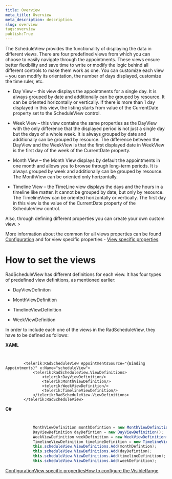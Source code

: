 ```yaml
---
title: Overview
meta_title: Overview
meta_description: description.
slug: overview
tags:overview
publish:True
---
```



The ScheduleView provides the functionality of displaying the data in different views. There are four predefined views 
      from which you can choose to easily navigate through the appointments. These views ensure better flexibility and save time 
      to write or modify the logic behind all different controls to make them work as one. You can customize each view – you can 
      modify its orientation, the number of days displayed, customize the time ruler, etc.
      

* Day View – this view displays the appointments for a single day. It is always grouped by date and 
  			additionally can be grouped by resource. It can be oriented horizontally or vertically. If there is more than 1 day displayed 
  			in this view, the listing starts from value of the CurrentDate property set to the ScheduleView control.
  			

* Week View – this view contains the same properties as the DayView with the only difference 
  			that the displayed period is not just a single day but the days of a whole week. It is always grouped by date 
  			and additionally can be grouped by resource. The difference between the DayView and the WeekView is that the first 
  			displayed date in WeekView is the first day of the week of the CurrentDate property.
  			

* Month View – the Month View displays by default the appointments in one month and allows you to browse 
  			through long-term periods. It is always grouped by week and additionally can be grouped by resource. The MonthView can be 
  			oriented only horizontally.
  			

* Timeline View – the TimeLine view displays the days and the hours in a 
  			timeline like matter. It cannot be grouped by date, but only by resource. The TimelineView can be oriented horizontally 
  			or vertically. The first day in this view is the value of the CurrentDate property of the ScheduleView control.
      

Also, through defining different properties you can create your own custom view.	>

More information about the common for all views properties can be found 
      	[Configuration]({{slug:configuration}}) and for view specific properties - 
      	[View specific properties]({{slug:view-specific-properties}}).

# How to set the views

RadScheduleView has different definitions for each view. It has four types of predefined view definitions, as
          mentioned earlier:
        

* DayViewDefiniton

* MonthViewDefinition

* TimelineViewDefinition

* WeekViewDefinition

In order to include each one of the views in the RadScheduleView, they have to be defined as follows:
        


 __XAML__
    

```XAML


        <telerik:RadScheduleView AppointmentsSource="{Binding Appointments}" x:Name="scheduleView">
            <telerik:RadScheduleView.ViewDefinitions>
                <telerik:DayViewDefinition/>
                <telerik:MonthViewDefinition/>
                <telerik:WeekViewDefinition/>
                <telerik:TimelineViewDefinition/>
            </telerik:RadScheduleView.ViewDefinitions>
        </telerik:RadScheduleView>

```




 __C#__
    

```C#


            MonthViewDefinition monthDefintion = new MonthViewDefinition();
            DayViewDefinition dayDefintion = new DayViewDefinition();
            WeekViewDefinition weekDefinition = new WeekViewDefinition();
            TimelineViewDefinition timelineDefinition = new TimelineViewDefinition();
            this.scheduleView.ViewDefinitions.Add(monthDefintion);
            this.scheduleView.ViewDefinitions.Add(dayDefintion);
            this.scheduleView.ViewDefinitions.Add(timelineDefinition);
            this.scheduleView.ViewDefinitions.Add(weekDefinition);


```

[Configuration]({{slug:configuration}})[View specific properties]({{slug:view-specific-properties}})[How to configure the VisibleRange]({{slug:how-to-configure-the-visiblerange}})

